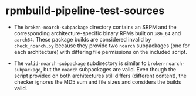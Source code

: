 # rpmbuild-pipeline-test-sources

* The `broken-noarch-subpackage` directory contains an SRPM and the
  corresponding architecture-specific binary RPMs built on `x86_64` and
  `aarch64`.  These package builds are considered invalid by `check_noarch.py`
  because they provide two `noarch` subpackages (one for each architecture) with
  differing file permissions on the included script.

* The `valid-noarch-subpackage` subdirectory is similar to
  `broken-noarch-subpackage`, but the `noarch` subpackages are valid.  Even
  though the script provided on both architectures still differs (different
  content), the checker ignores the MD5 sum and file sizes and considers the
  builds valid.

